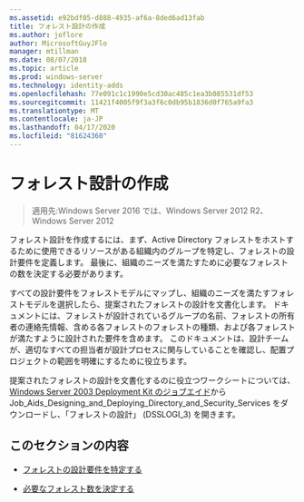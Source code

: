 ```yaml
---
ms.assetid: e92bdf05-d888-4935-af6a-8ded6ad13fab
title: フォレスト設計の作成
ms.author: joflore
author: MicrosoftGuyJFlo
manager: mtillman
ms.date: 08/07/2018
ms.topic: article
ms.prod: windows-server
ms.technology: identity-adds
ms.openlocfilehash: 77e091c1c1990e5cd30ac485c1ea3b085531df53
ms.sourcegitcommit: 11421f4005f9f3a3f6c0db95b1836d0f765a9fa3
ms.translationtype: MT
ms.contentlocale: ja-JP
ms.lasthandoff: 04/17/2020
ms.locfileid: "81624360"
---
```

# <a name="creating-a-forest-design"></a>フォレスト設計の作成

> 適用先:Windows Server 2016 では、Windows Server 2012 R2、Windows Server 2012

フォレスト設計を作成するには、まず、Active Directory フォレストをホストするために使用できるリソースがある組織内のグループを特定し、フォレストの設計要件を定義します。 最後に、組織のニーズを満たすために必要なフォレストの数を決定する必要があります。

すべての設計要件をフォレストモデルにマップし、組織のニーズを満たすフォレストモデルを選択したら、提案されたフォレストの設計を文書化します。 ドキュメントには、フォレストが設計されているグループの名前、フォレストの所有者の連絡先情報、含める各フォレストのフォレストの種類、および各フォレストが満たすように設計された要件を含めます。 このドキュメントは、設計チームが、適切なすべての担当者が設計プロセスに関与していることを確認し、配置プロジェクトの範囲を明確にするために役立ちます。

提案されたフォレストの設計を文書化するのに役立つワークシートについては、 [Windows Server 2003 Deployment Kit のジョブエイド](https://microsoft.com/download/details.aspx?id=9608)から Job_Aids_Designing_and_Deploying_Directory_and_Security_Services をダウンロードし、「フォレストの設計」 (DSSLOGI_3) を開きます。

## <a name="in-this-section"></a>このセクションの内容

- [フォレストの設計要件を特定する](../../ad-ds/plan/Identifying-Forest-Design-Requirements.md)

- [必要なフォレスト数を決定する](../../ad-ds/plan/Determining-the-Number-of-Forests-Required.md)
